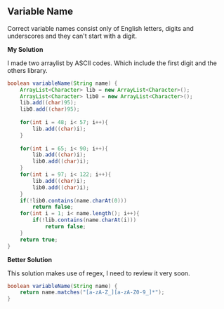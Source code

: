 ## Variable Name
Correct variable names consist only of English letters, digits and underscores and they can't start with a digit.

**My Solution**

I made two arraylist by ASCII codes. Which include the first digit and the others library.

```java
boolean variableName(String name) {
    ArrayList<Character> lib = new ArrayList<Character>();
    ArrayList<Character> lib0 = new ArrayList<Character>();
    lib.add((char)95); 
    lib0.add((char)95); 
    
    for(int i = 48; i< 57; i++){
        lib.add((char)i);
    }
    
    for(int i = 65; i< 90; i++){
        lib.add((char)i);
        lib0.add((char)i);
    }
    for(int i = 97; i< 122; i++){
        lib.add((char)i);
        lib0.add((char)i);
    }
    if(!lib0.contains(name.charAt(0)))
        return false; 
    for(int i = 1; i< name.length(); i++){
        if(!lib.contains(name.charAt(i)))
            return false;
    }
    return true;
}

```

**Better Solution**

This solution makes use of regex, I need to review it very soon.

```java
boolean variableName(String name) {
    return name.matches("[a-zA-Z_][a-zA-Z0-9_]*");
}

```
